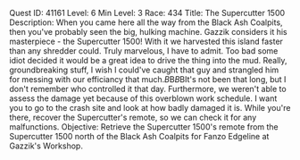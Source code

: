 Quest ID: 41161
Level: 6
Min Level: 3
Race: 434
Title: The Supercutter 1500
Description: When you came here all the way from the Black Ash Coalpits, then you've probably seen the big, hulking machine. Gazzik considers it his masterpiece - the Supercutter 1500! With it we harvested this island faster than any shredder could. Truly marvelous, I have to admit. Too bad some idiot decided it would be a great idea to drive the thing into the mud. Really, groundbreaking stuff, I wish I could've caught that guy and strangled him for messing with our efficiancy that much.$B$B<Fanzo sighs and rubs his temples.>$B$BIt's not been that long, but I don't remember who controlled it that day. Furthermore, we weren't able to assess the damage yet because of this overblown work schedule. I want you to go to the crash site and look at how badly damaged it is. While you're there, recover the Supercutter's remote, so we can check it for any malfunctions.
Objective: Retrieve the Supercutter 1500's remote from the Supercutter 1500 north of the Black Ash Coalpits for Fanzo Edgeline at Gazzik's Workshop.

